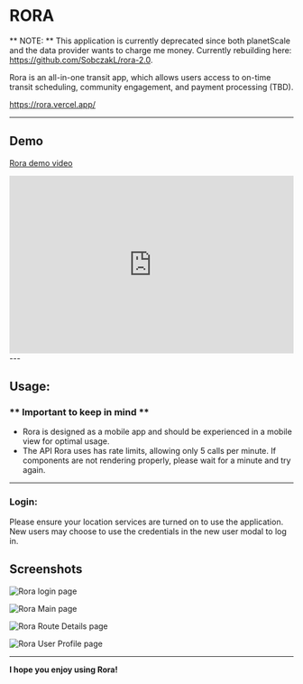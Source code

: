 # RORA

** NOTE: ** This application is currently deprecated since both planetScale and the data provider wants to charge me money. Currently rebuilding here: https://github.com/SobczakL/rora-2.0.

Rora is an all-in-one transit app, which allows users access to on-time transit scheduling, community engagement, and payment processing (TBD).

https://rora.vercel.app/

---
## Demo
[Rora demo video](https://www.loom.com/share/ffad2b617a474932b716e97dae7e6907?sid=a984fc4e-3b60-451c-a617-f4d43eb3cb3c)
<div style="position: relative; padding-bottom: 62.5%; height: 0;"><iframe src="https://www.loom.com/embed/ffad2b617a474932b716e97dae7e6907?sid=53296bd0-3077-434c-b2e2-4c0c26d3254a" frameborder="0" webkitallowfullscreen mozallowfullscreen allowfullscreen style="position: absolute; top: 0; left: 0; width: 100%; height: 100%;"></iframe></div>
---

## Usage:

### ** Important to keep in mind **

 - Rora is designed as a mobile app and should be experienced in a mobile view for optimal usage.
 - The API Rora uses has rate limits, allowing only 5 calls per minute. If components are not rendering properly, please wait for a minute and try again.

---

### Login:

Please ensure your location services are turned on to use the application. New users may choose to use the credentials in the new user modal to log in.

## Screenshots
![Rora login page](https://github.com/SobczakL/rora/assets/36972429/d7c7e031-6fdf-4ead-834c-5a430baee9b1)

![Rora Main page](https://github.com/SobczakL/rora/assets/36972429/f7dc2669-c556-4cfa-9e82-00059d97a751)

![Rora Route Details page](https://github.com/SobczakL/rora/assets/36972429/6c048339-f4ab-489a-82d8-816a4b912a43)

![Rora User Profile page](https://github.com/SobczakL/rora/assets/36972429/8b6b8a45-0c0d-4e6f-adea-9f7acab1accc)


---

**I hope you enjoy using Rora!**
